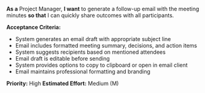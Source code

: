 **As a** Project Manager, **I want** to generate a follow-up email with the meeting minutes **so that** I can quickly share outcomes with all participants.

**Acceptance Criteria:**
- System generates an email draft with appropriate subject line
- Email includes formatted meeting summary, decisions, and action items
- System suggests recipients based on mentioned attendees
- Email draft is editable before sending
- System provides options to copy to clipboard or open in email client
- Email maintains professional formatting and branding

**Priority:** High
**Estimated Effort:** Medium (M)